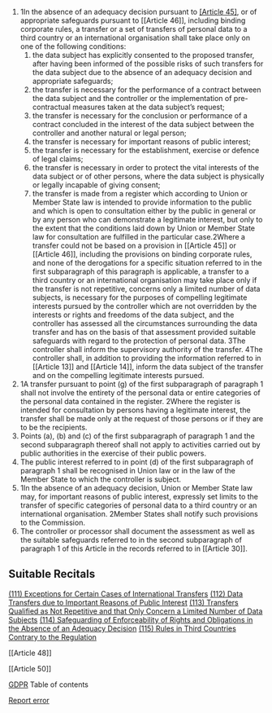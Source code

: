 
1. 1In the absence of an adequacy decision pursuant to [[Article 45]](3), or of appropriate safeguards pursuant to [[Article 46]], including binding corporate rules, a transfer or a set of transfers of personal data to a third country or an international organisation shall take place only on one of the following conditions:
	1. the data subject has explicitly consented to the proposed transfer, after having been informed of the possible risks of such transfers for the data subject due to the absence of an adequacy decision and appropriate safeguards;
	2. the transfer is necessary for the performance of a contract between the data subject and the controller or the implementation of pre-contractual measures taken at the data subject’s request;
	3. the transfer is necessary for the conclusion or performance of a contract concluded in the interest of the data subject between the controller and another natural or legal person;
	4. the transfer is necessary for important reasons of public interest;
	5. the transfer is necessary for the establishment, exercise or defence of legal claims;
	6. the transfer is necessary in order to protect the vital interests of the data subject or of other persons, where the data subject is physically or legally incapable of giving consent;
	7. the transfer is made from a register which according to Union or Member State law is intended to provide information to the public and which is open to consultation either by the public in general or by any person who can demonstrate a legitimate interest, but only to the extent that the conditions laid down by Union or Member State law for consultation are fulfilled in the particular case.2Where a transfer could not be based on a provision in [[Article 45]] or [[Article 46]], including the provisions on binding corporate rules, and none of the derogations for a specific situation referred to in the first subparagraph of this paragraph is applicable, a transfer to a third country or an international organisation may take place only if the transfer is not repetitive, concerns only a limited number of data subjects, is necessary for the purposes of compelling legitimate interests pursued by the controller which are not overridden by the interests or rights and freedoms of the data subject, and the controller has assessed all the circumstances surrounding the data transfer and has on the basis of that assessment provided suitable safeguards with regard to the protection of personal data. 3The controller shall inform the supervisory authority of the transfer. 4The controller shall, in addition to providing the information referred to in [[Article 13]] and [[Article 14]], inform the data subject of the transfer and on the compelling legitimate interests pursued.
2. 1A transfer pursuant to point (g) of the first subparagraph of paragraph 1 shall not involve the entirety of the personal data or entire categories of the personal data contained in the register. 2Where the register is intended for consultation by persons having a legitimate interest, the transfer shall be made only at the request of those persons or if they are to be the recipients.
3. Points (a), (b) and (c) of the first subparagraph of paragraph 1 and the second subparagraph thereof shall not apply to activities carried out by public authorities in the exercise of their public powers.
4. The public interest referred to in point (d) of the first subparagraph of paragraph 1 shall be recognised in Union law or in the law of the Member State to which the controller is subject.
5. 1In the absence of an adequacy decision, Union or Member State law may, for important reasons of public interest, expressly set limits to the transfer of specific categories of personal data to a third country or an international organisation. 2Member States shall notify such provisions to the Commission.
6. The controller or processor shall document the assessment as well as the suitable safeguards referred to in the second subparagraph of paragraph 1 of this Article in the records referred to in [[Article 30]].



## Suitable Recitals



[(111) Exceptions for Certain Cases of International Transfers](https://gdpr-info.eu/recitals/no-111/)
[(112) Data Transfers due to Important Reasons of Public Interest](https://gdpr-info.eu/recitals/no-112/)
[(113) Transfers Qualified as Not Repetitive and that Only Concern a Limited Number of Data Subjects](https://gdpr-info.eu/recitals/no-113/)
[(114) Safeguarding of Enforceability of Rights and Obligations in the Absence of an Adequacy Decision](https://gdpr-info.eu/recitals/no-114/)
[(115) Rules in Third Countries Contrary to the Regulation](https://gdpr-info.eu/recitals/no-115/)




[[Article 48]]


[[Article 50]]



[GDPR](https://gdpr-info.eu)
Table of contents


[Report error](https://gdpr-info.eu/gf/?TB_iframe=true&height=306 "Your message")

